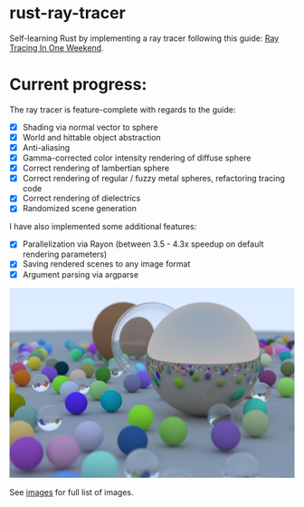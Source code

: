 # rust-ray-tracer

Self-learning Rust by implementing a ray tracer following this guide: [Ray Tracing In One Weekend](https://raytracing.github.io/books/RayTracingInOneWeekend.html). 

# Current progress:

The ray tracer is feature-complete with regards to the guide:

- [x] Shading via normal vector to sphere
- [x] World and hittable object abstraction
- [x] Anti-aliasing
- [x] Gamma-corrected color intensity rendering of diffuse sphere
- [x] Correct rendering of lambertian sphere
- [x] Correct rendering of regular / fuzzy metal spheres, refactoring tracing code
- [x] Correct rendering of dielectrics
- [x] Randomized scene generation

I have also implemented some additional features:

- [x] Parallelization via Rayon (between 3.5 - 4.3x speedup on default rendering parameters)
- [x] Saving rendered scenes to any image format
- [x] Argument parsing via argparse

![Final randomized scene](images/fix.png)

See [images](images/) for full list of images.
